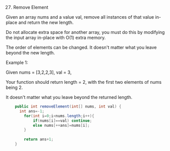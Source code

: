 27. Remove Element

Given an array nums and a value val, remove all instances of that value in-place and return the new length.

Do not allocate extra space for another array, you must do this by modifying the input array in-place with O(1) extra memory.

The order of elements can be changed. It doesn't matter what you leave beyond the new length.

Example 1:

Given nums = [3,2,2,3], val = 3,

Your function should return length = 2, with the first two elements of nums being 2.

It doesn't matter what you leave beyond the returned length.

````java
    public int removeElement(int[] nums, int val) {
      int ans=-1;
        for(int i=0;i<nums.length;i++){
            if(nums[i]==val) continue;
            else nums[++ans]=nums[i];
        }
        
        return ans+1;
    }
````